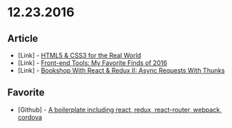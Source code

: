 # 12.23.2016

## Article

- \[Link\] - [HTML5 & CSS3 for the Real World](https://www.sitepoint.com/html5-css3-for-the-real-world/)
- \[Link\] - [Front-end Tools: My Favorite Finds of 2016](https://www.sitepoint.com/front-end-tools-my-favorite-finds-of-2016/)
- \[Link\] - [Bookshop With React & Redux II: Async Requests With Thunks](https://scotch.io/tutorials/bookshop-with-react-redux-ii-async-requests-with-thunks)


## Favorite

- \[Github\] - [A boilerplate including react, redux, react-router, webpack, cordova](https://github.com/farskid/cordova-react-redux-boilerplate)
